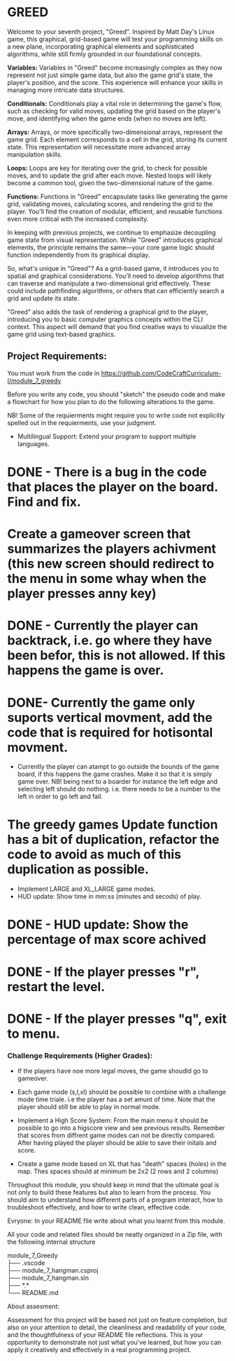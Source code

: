# GREED

Welcome to your seventh project, "Greed". Inspired by Matt Day's Linux game, this graphical, grid-based game will test your programming skills on a new plane, incorporating graphical elements and sophisticated algorithms, while still firmly grounded in our foundational concepts.

**Variables:** Variables in "Greed" become increasingly complex as they now represent not just simple game data, but also the game grid's state, the player's position, and the score. This experience will enhance your skills in managing more intricate data structures.

**Conditionals:** Conditionals play a vital role in determining the game's flow, such as checking for valid moves, updating the grid based on the player's move, and identifying when the game ends (when no moves are left).

**Arrays:** Arrays, or more specifically two-dimensional arrays, represent the game grid. Each element corresponds to a cell in the grid, storing its current state. This representation will necessitate more advanced array manipulation skills.

**Loops:** Loops are key for iterating over the grid, to check for possible moves, and to update the grid after each move. Nested loops will likely become a common tool, given the two-dimensional nature of the game.

**Functions:** Functions in "Greed" encapsulate tasks like generating the game grid, validating moves, calculating scores, and rendering the grid to the player. You'll find the creation of modular, efficient, and reusable functions even more critical with the increased complexity.

In keeping with previous projects, we continue to emphasize decoupling game state from visual representation. While "Greed" introduces graphical elements, the principle remains the same—your core game logic should function independently from its graphical display.

So, what's unique in "Greed"? As a grid-based game, it introduces you to spatial and graphical considerations. You'll need to develop algorithms that can traverse and manipulate a two-dimensional grid effectively. These could include pathfinding algorithms, or others that can efficiently search a grid and update its state.

"Greed" also adds the task of rendering a graphical grid to the player, introducing you to basic computer graphics concepts within the CLI context. This aspect will demand that you find creative ways to visualize the game grid using text-based graphics.

## Project Requirements:

You must work from the code in https://github.com/CodeCraftCurriculum-I/module_7_greedy

Before you write any code, you should "sketch" the pseudo code and make a flowchart for how you plan to do the following alterations to the game.

NB! Some of the requierments might require you to write code not explicitly spelled out in the requierments, use your judgment.


- Multilingual Support: Extend your program to support multiple languages.
# DONE - There is a bug in the code that places the player on the board. Find and fix. 
# Create a gameover screen that summarizes the players achivment (this new screen should redirect to the menu in some whay when the player presses anny key)
# DONE - Currently the player can backtrack, i.e. go where they have been befor, this is not allowed. If this happens the game is over. 
# DONE- Currently the game only suports vertical movment, add the code that is required for hotisontal movment.
- Currently the player can atampt to go outside the bounds of the game board, if this happens the game crashes. Make it so that it is simply game over. NB! being next to a boarder for instance the left edge and selecting left should do nothing. i.e. there needs to be a number to the left in order to go left and fail. 
# The greedy games Update function has a bit of duplication, refactor the code to avoid as much of this duplication as possible.
- Implement LARGE and XL_LARGE game modes.
- HUD update: Show time in mm:ss (minutes and secods) of play.
# DONE - HUD update: Show the percentage of max score achived
# DONE - If the player presses "r", restart the level.
# DONE - If the player presses "q", exit to menu.

### Challenge Requirements (Higher Grades):

- If the players have noe more legal moves, the game shoudld go to gameover.

- Each game mode (s,l,xl) should be possible to combine with a challenge mode time triale. i.e the player has a set amunt of time. Note that the player should still be able to play in normal mode. 

- Implement a High Score System: From the main menu it should be possible to go into a higscore view and see previous results. Remember that scores from diffrent game modes can not be directly compared. After having played the player should be able to save their initals and score.

- Create a game mode based on XL that has "death" spaces (holes) in the map. Thes spaces should at minimum be 2x2 (2 rows and 2 columns)

Throughout this module, you should keep in mind that the ultimate goal is not only to build these features but also to learn from the process. You should aim to understand how different parts of a program interact, how to troubleshoot effectively, and how to write clean, effective code.

Evryone: In your README file write about what you learnt from this module.

All your code and related files should be neatly organized in a Zip file, with the following internal structure

module_7_Greedy  
├── .vscode  
├── module_7_hangman.csproj  
├── module_7_hangman.sln  
├── \*.\*  
└── README.md  

About assesment:

Assessment for this project will be based not just on feature completion, but also on your attention to detail, the cleanliness and readability of your code, and the thoughtfulness of your README file reflections. This is your opportunity to demonstrate not just what you've learned, but how you can apply it creatively and effectively in a real programming project.


